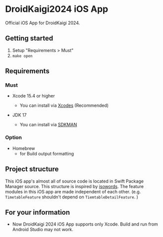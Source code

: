 # DroidKaigi2024 iOS App

Official iOS App for DroidKaigi 2024.

## Getting started

1. Setup "Requirements > Must"
2. `make open`

## Requirements

### Must

- Xcode 15.4 or higher

  - You can install via [Xcodes](https://www.xcodes.app/) (Recommended)

- JDK 17
  - You can install via [SDKMAN](https://sdkman.io)

### Option

- Homebrew
  - for Build output formatting

## Project structure

This iOS app's almost all of source code is located in Swift Package Manager source. This structure is inspired by [isowords](https://github.com/pointfreeco/isowords).
The feature modules in this iOS app are made independent of each other. (e.g. `TimetableFeature` shouldn't depend on `TiemtableDetailFeature`. )

## For your information

- Now DroidKaigi 2024 iOS App supports only Xcode. Build and run from Android Studio may not work.
